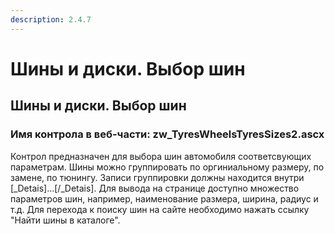 ```yaml
---
description: 2.4.7
---
```


# Шины и диски. Выбор шин

## Шины и диски. Выбор шин

### Имя контрола в веб-части: zw\_TyresWheelsTyresSizes2.ascx

Контрол предназначен для выбора шин автомобиля соответсвующих параметрам. Шины можно группировать по оргиниальному размеру, по замене, по тюнингу. Записи группировки должны находится внутри \[\_Detais\]...\[/\_Detais\]. Для вывода на странице доступно множество параметров шин, например, наименование размера, ширина, радиус и т.д. Для перехода к поиску шин на сайте необходимо нажать ссылку "Найти шины в каталоге".

